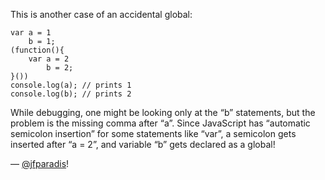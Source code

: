 This is another case of an accidental global:

```
var a = 1
    b = 1;
(function(){
    var a = 2
        b = 2;
}())
console.log(a); // prints 1
console.log(b); // prints 2
```

While debugging, one might be looking only at the “b” statements, but the
problem is the missing comma after “a”. Since JavaScript has “automatic
semicolon insertion” for some statements like “var”, a semicolon gets inserted
after “a = 2”, and variable “b” gets declared as a global!

— [@jfparadis](http://twitter.com/jfparadis)!
